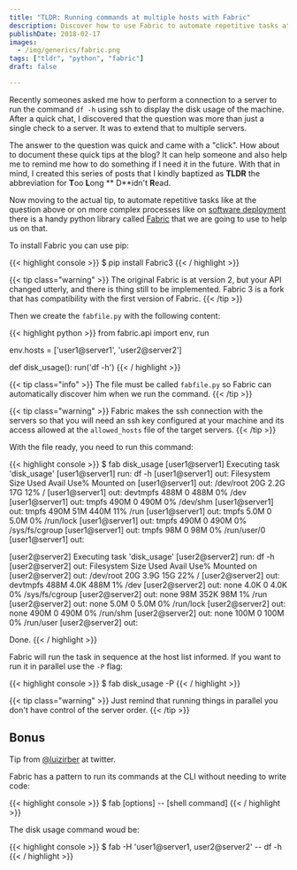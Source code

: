 ```yaml
---
title: "TLDR: Running commands at multiple hosts with Fabric"
description: Discover how to use Fabric to automate repetitive tasks at your servers
publishDate: 2018-02-17
images:
  - /img/generics/fabric.png
tags: ["tldr", "python", "fabric"]
draft: false

---
```


Recently someones asked me how to perform a connection to a server to run the command `df -h` using ssh to display the disk usage of the machine. After a quick chat, I discovered that the question was more than just a single check to a server. It was to extend that to multiple servers.

The answer to the question was quick and came with a "click". How about to document these quick tips at the blog? It can help someone and also help me to remind me how to do something if I need it in the future. With that in mind, I created this series of posts that I kindly baptized as **TLDR** the abbreviation for **T**oo **L**ong ** D**idn't **R**ead.

Now moving to the actual tip, to automate repetitive tasks like at the question above or on more complex processes like on [software deployment](https://en.wikipedia.org/wiki/Software_deployment) there is a handy python library called [Fabric](http://www.fabfile.org/) that we are going to use to help us on that.

To install Fabric you can use pip:

{{< highlight console >}}
$ pip install Fabric3
{{< / highlight >}}

{{< tip class="warning" >}}
The original Fabric is at version 2, but your API changed utterly, and there is thing still to be implemented. Fabric 3 is a fork that has compatibility with the first version of Fabric.
{{< /tip >}}

Then we create the `fabfile.py` with the following content:

{{< highlight python >}}
from fabric.api import env, run

env.hosts = ['user1@server1', 'user2@server2']


def disk_usage():
    run('df -h')
{{< / highlight >}}

{{< tip class="info" >}}
The file must be called `fabfile.py` so Fabric can automatically discover him when we run the command.
{{< /tip >}}

{{< tip class="warning" >}}
Fabric makes the ssh connection with the servers so that you will need an ssh key configured at your machine and its access allowed at the `allowed_hosts` file of the target servers.
{{< /tip >}}

With the file ready, you need to run this command:

{{< highlight console >}}
$ fab disk_usage
[user1@server1] Executing task 'disk_usage'
[user1@server1] run: df -h
[user1@server1] out: Filesystem      Size  Used Avail Use% Mounted on
[user1@server1] out: /dev/root        20G  2.2G   17G  12% /
[user1@server1] out: devtmpfs        488M     0  488M   0% /dev
[user1@server1] out: tmpfs           490M     0  490M   0% /dev/shm
[user1@server1] out: tmpfs           490M   51M  440M  11% /run
[user1@server1] out: tmpfs           5.0M     0  5.0M   0% /run/lock
[user1@server1] out: tmpfs           490M     0  490M   0% /sys/fs/cgroup
[user1@server1] out: tmpfs            98M     0   98M   0% /run/user/0
[user1@server1] out:

[user2@server2] Executing task 'disk_usage'
[user2@server2] run: df -h
[user2@server2] out: Filesystem      Size  Used Avail Use% Mounted on
[user2@server2] out: /dev/root        20G  3.9G   15G  22% /
[user2@server2] out: devtmpfs        488M  4.0K  488M   1% /dev
[user2@server2] out: none            4.0K     0  4.0K   0% /sys/fs/cgroup
[user2@server2] out: none             98M  352K   98M   1% /run
[user2@server2] out: none            5.0M     0  5.0M   0% /run/lock
[user2@server2] out: none            490M     0  490M   0% /run/shm
[user2@server2] out: none            100M     0  100M   0% /run/user
[user2@server2] out:


Done.
{{< / highlight >}}

Fabric will run the task in sequence at the host list informed. If you want to run it in parallel use the `-P` flag:

{{< highlight console >}}
$ fab disk_usage -P
{{< / highlight >}}

{{< tip class="warning" >}}
Just remind that running things in parallel you don't have control of the server order.
{{< /tip >}}

## Bonus

Tip from [@luizirber](https://twitter.com/luizirber) at twitter.

Fabric has a pattern to run its commands at the CLI without needing to write code:

{{< highlight console >}}
$ fab [options] -- [shell command]
{{< / highlight >}}

The disk usage command woud be:

{{< highlight console >}}
$ fab -H 'user1@server1, user2@server2' -- df -h
{{< / highlight >}}
